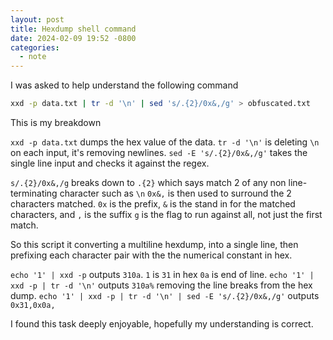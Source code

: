 ```yaml
---
layout: post
title: Hexdump shell command
date: 2024-02-09 19:52 -0800
categories:
  - note
---
```


I was asked to help understand the following command

```sh
xxd -p data.txt | tr -d '\n' | sed 's/.{2}/0x&,/g' > obfuscated.txt
```

This is my breakdown

`xxd -p data.txt` dumps the hex value of the data.
`tr -d '\n'` is deleting `\n` on each input, it's removing newlines.
`sed -E 's/.{2}/0x&,/g'` takes the single line input and checks it against the regex.

`s/.{2}/0x&,/g` breaks down to
`.{2}` which says match 2 of any non line-terminating character such as `\n`
`0x&,` is then used to surround the 2 characters matched. `0x` is the prefix, `&` is the stand in for the matched characters, and `,` is the suffix
`g` is the flag to run against all, not just the first match.

So this script it converting a multiline hexdump, into a single line, then prefixing each character pair with the the numerical constant in hex.

`echo '1' | xxd -p` outputs `310a`.
`1` is `31` in hex `0a` is end of line.
`echo '1' | xxd -p | tr -d '\n'` outputs `310a%`  removing the line breaks from the hex dump.
`echo '1' | xxd -p | tr -d '\n' | sed -E 's/.{2}/0x&,/g'` outputs `0x31,0x0a,`


I found this task deeply enjoyable, hopefully my understanding is correct.
